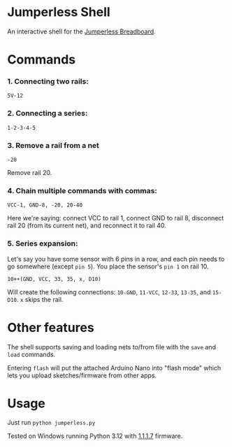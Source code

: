 # Jumperless Shell

An interactive shell for the [Jumperless Breadboard](https://github.com/Architeuthis-Flux/Jumperless).

# Commands

### 1. Connecting two rails:
```
5V-12
```

### 2. Connecting a series:
```
1-2-3-4-5
```

### 3. Remove a rail from a net
 ```
-20
```
Remove rail 20.

### 4. Chain multiple commands with commas:
```
VCC-1, GND-8, -20, 20-40
```
Here we're saying: connect VCC to rail 1, connect GND to rail 8, disconnect rail 20 (from its current net), and reconnect it to rail 40.

### 5. Series expansion:
Let's say you have some sensor with 6 pins in a row, and each pin needs to go somewhere (except `pin 5`). You place the sensor's `pin 1` on rail 10.
```
10++(GND, VCC, 33, 35, x, D10)
```
Will create the following connections: `10-GND`, `11-VCC`, `12-33`, `13-35`, and `15-D10`. `x` skips the rail.

# Other features

The shell supports saving and loading nets to/from file with the `save` and `load` commands.

Entering `flash` will put the attached Arduino Nano into "flash mode" which lets you upload sketches/firmware from other apps.


# Usage

Just run `python jumperless.py`

Tested on Windows running Python 3.12 with [1.1.1.7](https://github.com/Architeuthis-Flux/Jumperless/releases/download/1.1.1.1.7/firmware.uf2) firmware.
